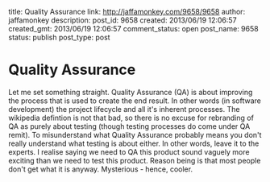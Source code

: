 title: Quality Assurance
link: http://jaffamonkey.com/9658/9658
author: jaffamonkey
description: 
post_id: 9658
created: 2013/06/19 12:06:57
created_gmt: 2013/06/19 12:06:57
comment_status: open
post_name: 9658
status: publish
post_type: post

# Quality Assurance

Let me set something straight. Quality Assurance (QA) is about improving the process that is used to create the end result. In other words (in software development) the project lifecycle and all it's inherent processes. The wikipedia defintion is not that bad, so there is no excuse for rebranding of QA as purely about testing (though testing processes do come under QA remit). To misunderstand what Quality Assurance probably means you don't really understand what testing is about either. In other words, leave it to the experts. I realise saying we need to QA this product sound vaguely more exciting than we need to test this product. Reason being is that most people don't get what it is anyway. Mysterious - hence, cooler.